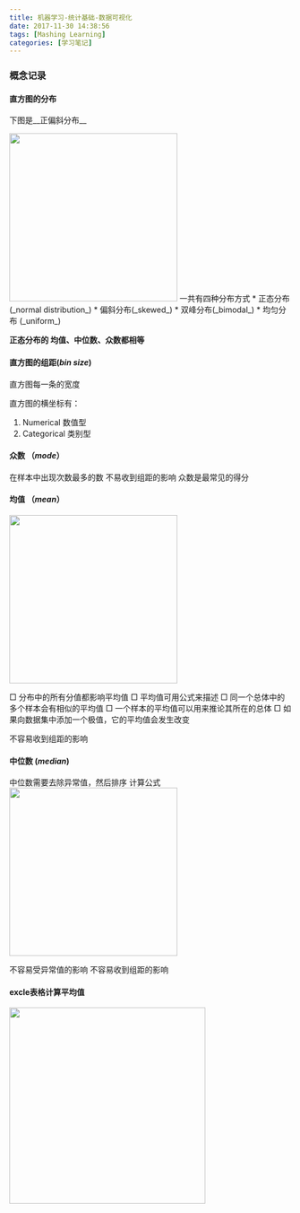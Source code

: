 ```yaml
---
title: 机器学习-统计基础-数据可视化
date: 2017-11-30 14:38:56
tags: [Mashing Learning]
categories: [学习笔记]
---
```


### 概念记录

#### 直方图的分布

下图是__正偏斜分布__

<img src="http://qiniu.huyangjie.cn/article/img/086AD10ECF24B6FC803C01526FD0EF3F.jpg" width="300px" >
<!--more-->
一共有四种分布方式
* 正态分布(_normal distribution_)
* 偏斜分布(_skewed_)
* 双峰分布(_bimodal_)
* 均匀分布 (_uniform_)

__正态分布的 均值、中位数、众数都相等__


#### 直方图的组距(_bin size_)
直方图每一条的宽度

直方图的横坐标有：
1. Numerical 数值型
2. Categorical 类别型

#### 众数 （_mode_）
在样本中出现次数最多的数
不易收到组距的影响
众数是最常见的得分 

#### 均值 （_mean_）

<img src="http://qiniu.huyangjie.cn/article/img/ED3CB73EBE627AE0EF415BDA5564829D.jpg" width="300px" >

□ 分布中的所有分值都影响平均值
□ 平均值可用公式来描述
□ 同一个总体中的多个样本会有相似的平均值
□ 一个样本的平均值可以用来推论其所在的总体
□ 如果向数据集中添加一个极值，它的平均值会发生改变

不容易收到组距的影响

#### 中位数 (_median_)
中位数需要去除异常值，然后排序
计算公式
<img src="http://qiniu.huyangjie.cn/article/img/C78399F86FCC1AB5725B9F56E7A03C27.jpg" width="300px" >

不容易受异常值的影响
不容易收到组距的影响

#### excle表格计算平均值
<img src="http://qiniu.huyangjie.cn/article/img/4849F4578F6ED3E808CB072E3C2A0B7F.jpg" width="350px" >




